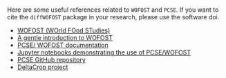 #

Here are some useful references related to `WOFOST` and `PCSE`. If you want to
cite the `diffWOFOST` package in your research, please use the software doi.

- [WOFOST (WOrld FOod STudies)](https://www.wur.nl/en/research-results/research-institutes/environmental-research/facilities-tools/software-models-and-databases/wofost.htm)
- [A gentle introduction to WOFOST](https://www.wur.nl/en/show/a-gentle-introduction-to-wofost.htm)
- [PCSE/ WOFOST documentation](http://pcse.readthedocs.io/)
- [Jupyter notebooks demonstrating the use of PCSE/WOFOST](https://github.com/ajwdewit/pcse_notebooks)
- [PCSE GitHub repository](https://github.com/ajwdewit/pcse)
- [DeltaCrop project](https://research-software-directory.org/projects/deltacrop)
